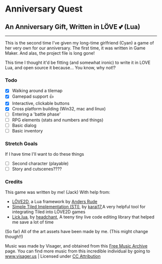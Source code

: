 # Anniversary Quest #
## An Anniversary Gift, Written in LÖVE :two_hearts: (Lua) ##
---
This is the second time I've given my long-time girlfriend (Cyan) a game of her very own
for our anniversary. The first time, it was written in Game Maker. And alas, the project file is long gone!

This time I thought it'd be fitting (and somewhat ironic) to write it in LOVE Lua, and open source it because...
You know, why not!?

### Todo ###
- [x] Walking around a tilemap
- [x] Gamepad support :+1:
- [x] Interactive, clickable buttons
- [x] Cross platform building (Win32, mac and linux)
- [ ] Entering a 'battle phase'
- [ ] RPG elements (stats and numbers and things)
- [ ] Basic dialog
- [ ] Basic inventory

### Stretch Goals ###
If I have time I'll want to do these things

- [ ] Second character (playable)
- [ ] Story and cutscenes????

### Credits ###
This game was written by me! (Jack) With help from:
* [LÖVE2D](https://love2d.org), a Lua framework by [Anders Rude](https://bitbucket.org/rude/)
* [Simple Tiled Implementation (STI)](https://github.com/karai17/Simple-Tiled-Implementation), by [karai17](https://github.com/karai17),A very helpful tool for integrating Tiled into LÖVE2D games
* [Lick.lua](https://github.com/headchant/LICK), by [headchant](https://github.com/headchant), A teeny tiny live code editing library that helped me save a lot of time

(So far) All of the art assets have been made by me. (This might change though!!)

Music was made by Visager, and obtained from this [Free Music Archive](http://freemusicarchive.org/member/Visager/blog/Making_Music_for_Unknown_Worlds) page.
You can find more music from this incredible individual by going to www.visager.us | Licensed under [CC Attribution](https://creativecommons.org/licenses/by/4.0/)
